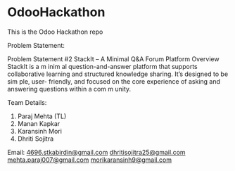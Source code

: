 # OdooHackathon
This is the Odoo Hackathon repo

Problem Statement:

Problem Statement #2
StackIt – A Minimal Q&A Forum Platform
Overview
StackIt is a m inim al question-and-answer platform that supports collaborative
learning and structured knowledge sharing. It’s designed to be sim ple, user- friendly,
and focused on the core experience of asking and answering questions within a
com m unity.

Team Details:
1) Paraj Mehta (TL)
2) Manan Kapkar
3) Karansinh Mori
4) Dhriti Sojitra
   
Email:
4696.stkabirdin@gmail.com
dhritisojitra25@gmail.com
mehta.paraj007@gmail.com
morikaransinh9@gmail.com

